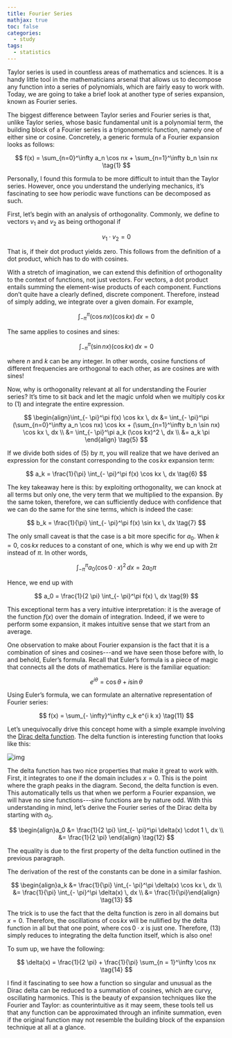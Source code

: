 ```yaml
---
title: Fourier Series
mathjax: true
toc: false
categories:
  - study
tags:
  - statistics
---
```


Taylor series is used in countless areas of mathematics and sciences. It is a handy little tool in the mathematicians arsenal that allows us to decompose any function into a series of polynomials, which are fairly easy to work with. Today, we are going to take a brief look at another type of series expansion, known as Fourier series.

The biggest difference between Taylor series and Fourier series is that, unlike Taylor series, whose basic fundamental unit is a polynomial term, the building block of a Fourier series is a trigonometric function, namely one of either sine or cosine. Concretely, a generic formula of a Fourier expansion looks as follows:


$$
f(x) = \sum_{n=0}^\infty a_n \cos nx + \sum_{n=1}^\infty b_n \sin nx \tag{1}
$$


Personally, I found this formula to be more difficult to intuit than the Taylor series. However, once you understand the underlying mechanics, it’s fascinating to see how periodic wave functions can be decomposed as such. 

First, let’s begin with an analysis of orthogonality. Commonly, we define to vectors $v_1$ and $v_2$ as being orthogonal if 


$$
v_1 \cdot v_2 = 0 \tag{2}
$$


That is, if their dot product yields zero. This follows from the definition of a dot product, which has to do with cosines. 

With a stretch of imagination, we can extend this definition of orthogonality to the context of functions, not just vectors. For vectors, a dot product entails summing the element-wise products of each component. Functions don’t quite have a clearly defined, discrete component. Therefore, instead of simply adding, we integrate over a given domain. For example, 


$$
\int_{- \pi}^\pi (\cos nx)(\cos kx) \, dx = 0 \tag{3}
$$


The same applies to cosines and sines:


$$
\int_{- \pi}^\pi (\sin nx)(\cos kx) \, dx = 0 \tag{4}
$$


where $n$ and $k$ can be any integer. In other words, cosine functions of different frequencies are orthogonal to each other, as are cosines are with sines!

Now, why is orthogonality relevant at all for understanding the Fourier series? It’s time to sit back and let the magic unfold when we multiply $\cos kx$ to (1) and integrate the entire expression.


$$
\begin{align}\int_{- \pi}^\pi f(x) \cos kx \, dx &= \int_{- \pi}^\pi (\sum_{n=0}^\infty a_n \cos nx) \cos kx + (\sum_{n=1}^\infty b_n \sin nx) \cos kx \, dx \\ &= \int_{- \pi}^\pi a_k (\cos kx)^2 \, dx \\ &= a_k \pi \end{align} \tag{5}
$$


If we divide both sides of (5) by $\pi$, you will realize that we have derived an expression for the constant corresponding to the $\cos kx$ expansion term:


$$
a_k = \frac{1}{\pi} \int_{- \pi}^\pi f(x) \cos kx \, dx \tag{6}
$$


The key takeaway here is this: by exploiting orthogonality, we can knock at all terms but only one, the very term that we multiplied to the expansion. By the same token, therefore, we can sufficiently deduce with confidence that we can do the same for the sine terms, which is indeed the case:


$$
b_k = \frac{1}{\pi} \int_{- \pi}^\pi f(x) \sin kx \, dx \tag{7}
$$




The only small caveat is that the case is a bit more specific for $a_0$. When $k = 0$, $\cos kx$ reduces to a constant of one, which is why we end up with $2 \pi$ instead of $\pi$. In other words, 


$$
\int_{- \pi}^\pi a_0 (\cos 0 \cdot x)^2 \, dx = 2 a_0 \pi \tag{8}
$$


Hence, we end up with


$$
a_0 = \frac{1}{2 \pi} \int_{- \pi}^\pi f(x) \, dx \tag{9}
$$


This exceptional term has a very intuitive interpretation: it is the average of the function $f(x)$ over the domain of integration. Indeed, if we were to perform some expansion, it makes intuitive sense that we start from an average.

One observation to make about Fourier expansion is the fact that it is a combination of sines and cosines---and we have seen those before with, lo and behold, Euler’s formula. Recall that Euler’s formula is a piece of magic that connects all the dots of mathematics. Here is the familiar equation:


$$
e^{i \theta} = \cos \theta + i \sin \theta \tag{10}
$$


Using Euler’s formula, we can formulate an alternative representation of Fourier series:


$$
f(x) = \sum_{- \infty}^\infty c_k e^{i k x} \tag{11}
$$


Let’s unequivocally drive this concept home with a simple example involving the [Dirac delta function](https://en.wikipedia.org/wiki/Dirac_delta_function). The delta function is interesting function that looks like this:



![img](https://en.wikipedia.org/wiki/Dirac_delta_function#/media/File:Dirac_distribution_PDF.svg)



The delta function has two nice properties that make it great to work with. First, it integrates to one if the domain includes $x = 0$. This is the point where the graph peaks in the diagram. Second, the delta function is even. This automatically tells us that when we perform a Fourier expansion, we will have no sine functions---sine functions are by nature odd. With this understanding in mind, let’s derive the Fourier series of the Dirac delta by starting with $a_0$.


$$
\begin{align}a_0 &= \frac{1}{2 \pi} \int_{- \pi}^\pi \delta(x) \cdot 1 \, dx \\ &= \frac{1}{2 \pi} \end{align} \tag{12}
$$


The equality is due to the first property of the delta function outlined in the previous paragraph.

The derivation of the rest of the constants can be done in a similar fashion.


$$
\begin{align}a_k &= \frac{1}{\pi} \int_{- \pi}^\pi \delta(x) \cos kx \, dx \\ &= \frac{1}{\pi} \int_{- \pi}^\pi \delta(x) \, dx \\ &= \frac{1}{\pi}\end{align} \tag{13}
$$


The trick is to use the fact that the delta function is zero in all domains but $x = 0$. Therefore, the oscillations of $\cos kx$ will be nullified by the delta function in all but that one point, where $\cos 0 \cdot x$ is just one. Therefore, (13) simply reduces to integrating the delta function itself, which is also one!

To sum up, we have the following:


$$
\delta(x) = \frac{1}{2 \pi} + \frac{1}{\pi} \sum_{n = 1}^\infty \cos nx \tag{14}
$$


I find it fascinating to see how a function so singular and unusual as the Dirac delta can be reduced to a summation of cosines, which are curvy, oscillating harmonics. This is the beauty of expansion techniques like the Fourier and Taylor: as counterintuitive as it may seem, these tools tell us that any function can be approximated through an infinite summation, even if the original function may not resemble the building block of the expansion technique at all at a glance. 























